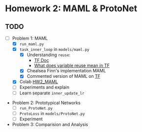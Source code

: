 # Homework 2: MAML & ProtoNet

## TODO
- [ ] Problem 1: MAML
    - [x] `run_maml.py`
    - [x] `task_inner_loop` in `models/maml.py`
        - [x] Understanding `reuse`: 
            - [TF Doc](https://github.com/tensorflow/docs/blob/master/site/en/r1/guide/variables.md)
            - [What does variable reuse mean in TF](https://medium.com/@hideyuki/what-does-variable-reuse-mean-in-tensorflow-40e86535026b)
        - [x] Chealsea Finn's implementation MAML 
        - [x] Commented version of MAML on [TF](https://github.com/dragen1860/MAML-TensorFlow/blob/master/maml.py)
    - [x] Colab [HW2_MAML](https://colab.research.google.com/drive/1jL2-3EAWX4JSxrjwc1y_H2L--kjCx0zS?usp=sharing)
    - [ ] Experiments and explain
    - [ ] Learn separate `inner_update_lr`

- Problem 2: Prototypical Networks
    - [ ] `run_ProtoNet.py`
    - [ ] `ProtoLoss` in `models/ProtoNet.py`
    - [ ] Experiment

- Problem 3: Comparision and Analysis

